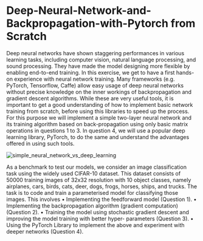# Deep-Neural-Network-and-Backpropagation-with-Pytorch from Scratch

Deep neural networks have shown staggering performances in various learning tasks, including computer vision,
natural language processing, and sound processing. They have made the model designing more flexible by
enabling end-to-end training.
In this exercise, we get to have a first hands-on experience with neural network training. Many frameworks (e.g.
PyTorch, Tensorflow, Caffe) allow easy usage of deep neural networks without precise knowledge on the inner
workings of backpropagation and gradient descent algorithms. While these are very useful tools, it is important
to get a good understanding of how to implement basic network training from scratch, before using this libraries
to speed up the process. For this purpose we will implement a simple two-layer neural network and its training
algorithm based on back-propagation using only basic matrix operations in questions 1 to 3. In question 4, we
will use a popular deep learning library, PyTorch, to do the same and understand the advantages offered in
using such tools.

![simple_neural_network_vs_deep_learning](https://user-images.githubusercontent.com/45369296/114282322-6ac95d80-9a43-11eb-9ab8-9f3200cf1879.jpg)

As a benchmark to test our models, we consider an image classification task using the widely used CIFAR-10
dataset. This dataset consists of 50000 training images of 32x32 resolution with 10 object classes, namely
airplanes, cars, birds, cats, deer, dogs, frogs, horses, ships, and trucks. The task is to code and train a
parameterised model for classifying those images. This involves
• Implementing the feedforward model (Question 1).
• Implementing the backpropagation algorithm (gradient computation) (Question 2).
• Training the model using stochastic gradient descent and improving the model training with better hyper-
parameters (Question 3).
• Using the PyTorch Library to implement the above and experiment with deeper networks (Question 4).
